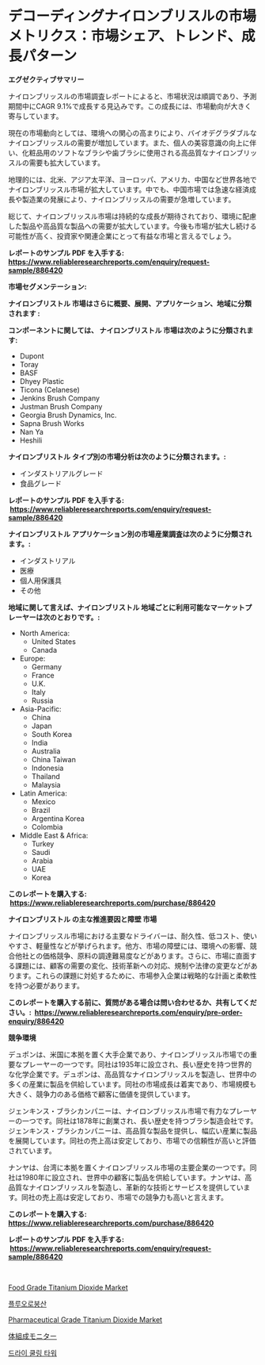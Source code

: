 <p><h1>デコーディングナイロンブリスルの市場メトリクス：市場シェア、トレンド、成長パターン</h1></p><p><strong>エグゼクティブサマリー</strong></p>
<p><p>ナイロンブリッスルの市場調査レポートによると、市場状況は順調であり、予測期間中にCAGR 9.1%で成長する見込みです。この成長には、市場動向が大きく寄与しています。</p><p>現在の市場動向としては、環境への関心の高まりにより、バイオデグラダブルなナイロンブリッスルの需要が増加しています。また、個人の美容意識の向上に伴い、化粧品用のソフトなブラシや歯ブラシに使用される高品質なナイロンブリッスルの需要も拡大しています。</p><p>地理的には、北米、アジア太平洋、ヨーロッパ、アメリカ、中国など世界各地でナイロンブリッスル市場が拡大しています。中でも、中国市場では急速な経済成長や製造業の発展により、ナイロンブリッスルの需要が急増しています。</p><p>総じて、ナイロンブリッスル市場は持続的な成長が期待されており、環境に配慮した製品や高品質な製品への需要が拡大しています。今後も市場が拡大し続ける可能性が高く、投資家や関連企業にとって有益な市場と言えるでしょう。</p></p>
<p><strong>レポートのサンプル PDF を入手する: <a href="https://www.reliableresearchreports.com/enquiry/request-sample/886420">https://www.reliableresearchreports.com/enquiry/request-sample/886420</a></strong></p>
<p><strong>市場セグメンテーション:</strong></p>
<p><strong> ナイロンブリストル 市場はさらに概要、展開、アプリケーション、地域に分類されます :</strong></p>
<p><strong>コンポーネントに関しては、 ナイロンブリストル 市場は次のように分類されます: &nbsp;</strong></p>
<p><ul><li>Dupont</li><li>Toray</li><li>BASF</li><li>Dhyey Plastic</li><li>Ticona (Celanese)</li><li>Jenkins Brush Company</li><li>Justman Brush Company</li><li>Georgia Brush Dynamics, Inc.</li><li>Sapna Brush Works</li><li>Nan Ya</li><li>Heshili</li></ul></p>
<p><strong> ナイロンブリストル タイプ別の市場分析は次のように分類されます。:</strong></p>
<p><ul><li>インダストリアルグレード</li><li>食品グレード</li></ul></p>
<p><strong>レポートのサンプル PDF を入手する: &nbsp;<a href="https://www.reliableresearchreports.com/enquiry/request-sample/886420">https://www.reliableresearchreports.com/enquiry/request-sample/886420</a></strong></p>
<p><strong> ナイロンブリストル アプリケーション別の市場産業調査は次のように分類されます。:</strong></p>
<p><ul><li>インダストリアル</li><li>医療</li><li>個人用保護具</li><li>その他</li></ul></p>
<p><strong>地域に関して言えば、ナイロンブリストル 地域ごとに利用可能なマーケットプレーヤーは次のとおりです。:</strong></p>
<p><ul>
    <li>
        North America:
        <ul>
            <li>United States</li>
            <li>Canada</li>
        </ul>
    </li>
    <li>
        Europe:
        <ul>
            <li>Germany</li>
            <li>France</li>
            <li>U.K.</li>
            <li>Italy</li>
            <li>Russia</li>
        </ul>
    </li>
    <li>
        Asia-Pacific:
        <ul>
            <li>China</li>
            <li>Japan</li>
            <li>South Korea</li>
            <li>India</li>
            <li>Australia</li>
            <li>China Taiwan</li>
            <li>Indonesia</li>
            <li>Thailand</li>
            <li>Malaysia</li>
        </ul>
    </li>
    <li>
        Latin America:
        <ul>
            <li>Mexico</li>
            <li>Brazil</li>
            <li>Argentina Korea</li>
            <li>Colombia</li>
        </ul>
    </li>
    <li>
        Middle East & Africa:
        <ul>
            <li>Turkey</li>
            <li>Saudi</li>
            <li>Arabia</li>
            <li>UAE</li>
            <li>Korea</li>
        </ul>
    </li>
    </ul></p>
<p><strong>このレポートを購入する: &nbsp;<a href="https://www.reliableresearchreports.com/purchase/886420">https://www.reliableresearchreports.com/purchase/886420</a></strong></p>
<p><strong>ナイロンブリストル の主な推進要因と障壁 市場</strong></p>
<p><p>ナイロンブリッスル市場における主要なドライバーは、耐久性、低コスト、使いやすさ、軽量性などが挙げられます。他方、市場の障壁には、環境への影響、競合他社との価格競争、原料の調達難易度などがあります。さらに、市場に直面する課題には、顧客の需要の変化、技術革新への対応、規制や法律の変更などがあります。これらの課題に対処するために、市場参入企業は戦略的な計画と柔軟性を持つ必要があります。</p></p>
<p><strong>このレポートを購入する前に、質問がある場合は問い合わせるか、共有してください。:&nbsp; <a href="https://www.reliableresearchreports.com/enquiry/pre-order-enquiry/886420">https://www.reliableresearchreports.com/enquiry/pre-order-enquiry/886420</a></strong></p>
<p><strong>競争環境</strong></p>
<p><p>デュポンは、米国に本拠を置く大手企業であり、ナイロンブリッスル市場での重要なプレーヤーの一つです。同社は1935年に設立され、長い歴史を持つ世界的な化学企業です。デュポンは、高品質なナイロンブリッスルを製造し、世界中の多くの産業に製品を供給しています。同社の市場成長は着実であり、市場規模も大きく、競争力のある価格で顧客に価値を提供しています。</p><p>ジェンキンス・ブラシカンパニーは、ナイロンブリッスル市場で有力なプレーヤーの一つです。同社は1878年に創業され、長い歴史を持つブラシ製造会社です。ジェンキンス・ブラシカンパニーは、高品質な製品を提供し、幅広い産業に製品を展開しています。同社の売上高は安定しており、市場での信頼性が高いと評価されています。</p><p>ナンヤは、台湾に本拠を置くナイロンブリッスル市場の主要企業の一つです。同社は1980年に設立され、世界中の顧客に製品を供給しています。ナンヤは、高品質なナイロンブリッスルを製造し、革新的な技術とサービスを提供しています。同社の売上高は安定しており、市場での競争力も高いと言えます。</p></p>
<p><strong>このレポートを購入する: &nbsp; <a href="https://www.reliableresearchreports.com/purchase/886420">https://www.reliableresearchreports.com/purchase/886420</a></strong></p>
<p><strong>レポートのサンプル PDF を入手する: &nbsp;<a href="https://www.reliableresearchreports.com/enquiry/request-sample/886420">https://www.reliableresearchreports.com/enquiry/request-sample/886420</a></strong><strong></strong></p>
<p>&nbsp;</p>
<p><p><a href="https://github.com/Krish2023na/Market-Research-Report-List-3/blob/main/food-grade-titanium-dioxide-market.md">Food Grade Titanium Dioxide Market</a></p><p><a href="https://medium.com/@jackiefauhey9089475/%EB%B6%88%EC%86%8C%EB%B6%95%EC%82%B0-%EC%8B%9C%EC%9E%A5%EC%9D%80-%EC%8B%9C%EC%9E%A5-%EC%A0%90%EC%9C%A0%EC%9C%A8-%EC%8B%9C%EC%9E%A5-%EB%8F%99%ED%96%A5-%EB%B0%8F-%EC%8B%9C%EC%9E%A5-%EC%84%B1%EC%9E%A5%EC%97%90-%EB%8C%80%ED%95%9C-%EC%A0%95%EB%B3%B4%EB%A5%BC-%EC%A0%9C%EA%B3%B5%ED%95%A9%EB%8B%88%EB%8B%A4-e6c07466776d">플루오로붕산</a></p><p><a href="https://github.com/RickHolmes3/Market-Research-Report-List-3/blob/main/pharmaceutical-grade-titanium-dioxide-market.md">Pharmaceutical Grade Titanium Dioxide Market</a></p><p><a href="https://github.com/zekaoe592392/Market-Research-Report-List-1/blob/main/51493471748.md">体組成モニター</a></p><p><a href="https://medium.com/@percyhagernes9778/%EA%B1%B4%EC%A1%B0-%EB%83%89%EA%B0%81%ED%83%91-%EC%8B%9C%EC%9E%A5-%EC%8B%9C%EC%9E%A5-%EC%A0%90%EC%9C%A0%EC%9C%A8-%EC%8B%9C%EC%9E%A5-%EB%8F%99%ED%96%A5-%EB%B0%8F-%EB%AF%B8%EB%9E%98-%EC%84%B1%EC%9E%A5-%ED%83%90%EC%83%89-9e9bcf79627c">드라이 쿨링 타워</a></p></p>